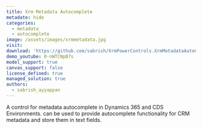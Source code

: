 ```yaml
---
title: Xrm Metadata Autocomplete
metadate: hide
categories:
  - metadata
  - autocomplete
image: /assets/images/xrmmetadata.jpg
visit: 
download: 'https://github.com/sabrish/XrmPowerControls.XrmMetadataAutoComplete'
demo_youtube: 0-nWTCNpB7s
model_support: true
canvas_support: false
license_defined: true
managed_solution: true
authors:
  - sabrish_ayyappan
---
```

A control for metadata autocomplete in Dynamics 365 and CDS Environments. can be used to provide autocomplete functionality for CRM metadata and store them in text fields.
